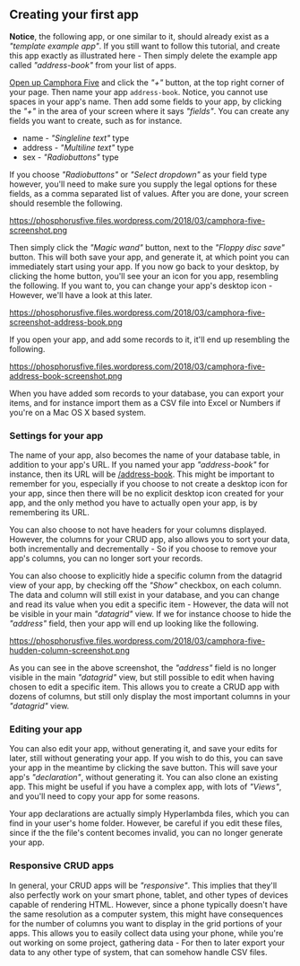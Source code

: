 ## Creating your first app

**Notice**, the following app, or one similar to it, should already exist as a _"template example app"_.
If you still want to follow this tutorial, and create this app exactly as illustrated here - Then simply
delete the example app called _"address-book"_ from your list of apps.

[Open up Camphora Five](/camphora-five) and click the _"+"_ button, at the top right corner of your page.
Then name your app `address-book`. Notice, you cannot use spaces in your app's name.
Then add some fields to your app, by clicking the _"+"_ in the area of your screen where it says _"fields"_.
You can create any fields you want to create, such as for instance.

* name - _"Singleline text"_ type
* address - _"Multiline text"_ type
* sex - _"Radiobuttons"_ type

If you choose _"Radiobuttons"_ or _"Select dropdown"_ as your field type however, you'll need to make sure
you supply the legal options for these fields, as a comma separated list of values. After you are done, your
screen should resemble the following.

https://phosphorusfive.files.wordpress.com/2018/03/camphora-five-screenshot.png

Then simply click the _"Magic wand"_ button, next to the _"Floppy disc save"_ button. This will both save your app,
and generate it, at which point you can immediately start using your app. If you now go back to your desktop,
by clicking the home button, you'll see your an icon for you app, resembling the following. If you want to,
you can change your app's desktop icon - However, we'll have a look at this later.

https://phosphorusfive.files.wordpress.com/2018/03/camphora-five-screenshot-address-book.png

If you open your app, and add some records to it, it'll end up resembling the following.

https://phosphorusfive.files.wordpress.com/2018/03/camphora-five-address-book-screenshot.png

When you have added som records to your database, you can export your items, and for instance import them
as a CSV file into Excel or Numbers if you're on a Mac OS X based system.

### Settings for your app

The name of your app, also becomes the name of your database table, in addition to your app's URL. If you named
your app _"address-book"_ for instance, then its URL will be [/address-book](/address-book). This might be
important to remember for you, especially if you choose to not create a desktop icon for your app, since
then there will be no explicit desktop icon created for your app, and the only method you have to actually
open your app, is by remembering its URL.

You can also choose to not have headers for your columns displayed. However, the columns for your CRUD app,
also allows you to sort your data, both incrementally and decrementally - So if you choose to remove your
app's columns, you can no longer sort your records.

You can also choose to explicitly hide a specific column from the datagrid view of your app, by checking
off the _"Show"_ checkbox, on each column. The data and column will still exist in your database, and you
can change and read its value when you edit a specific item - However, the data will not be visible in your
main _"datagrid"_ view. If we for instance choose to hide the _"address"_ field, then your app will end
up looking like the following.

https://phosphorusfive.files.wordpress.com/2018/03/camphora-five-hudden-column-screenshot.png

As you can see in the above screenshot, the _"address"_ field is no longer visible in the main _"datagrid"_ view,
but still possible to edit when having chosen to edit a specific item. This allows you to create a CRUD app with
dozens of columns, but still only display the most important columns in your _"datagrid"_ view.

### Editing your app

You can also edit your app, without generating it, and save your edits for later, still without generating your
app. If you wish to do this, you can save your app in the meantime by clicking the save button. This will save
your app's _"declaration"_, without generating it. You can also clone an existing app. This might be useful if you have a complex app, with lots of _"Views"_, and
you'll need to copy your app for some reasons.

Your app declarations are actually simply Hyperlambda files, which you can find in your user's home folder. However,
be careful if you edit these files, since if the the file's content becomes invalid, you can no longer generate
your app.

### Responsive CRUD apps

In general, your CRUD apps will be _"responsive"_. This implies that they'll also perfectly work on your
smart phone, tablet, and other types of devices capable of rendering HTML. However, since a phone typically
doesn't have the same resolution as a computer system, this might have consequences for the number of columns
you want to display in the grid portions of your apps. This allows you to easily collect data using your phone,
while you're out working on some project, gathering data - For then to later export your data to any other type
of system, that can somehow handle CSV files.
